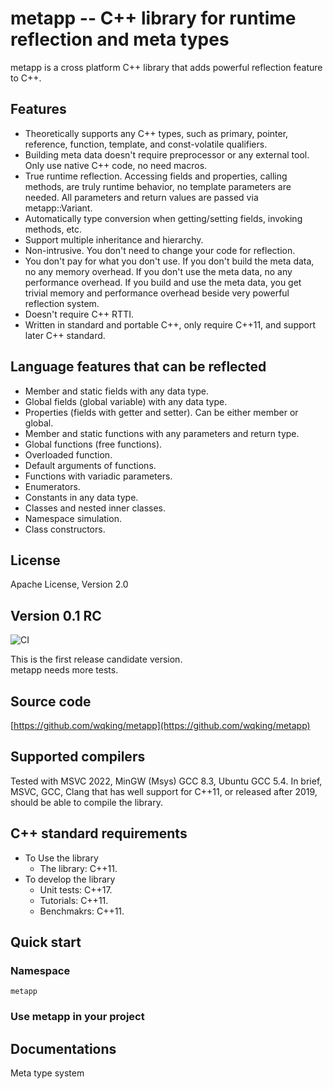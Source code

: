 # metapp -- C++ library for runtime reflection and meta types

metapp is a cross platform C++ library that adds powerful reflection feature to C++.

## Features

- Theoretically supports any C++ types, such as primary, pointer, reference, function, template, and const-volatile qualifiers.
- Building meta data doesn't require preprocessor or any external tool. Only use native C++ code, no need macros.
- True runtime reflection. Accessing fields and properties, calling methods, are truly runtime behavior, no template parameters are needed. All parameters and return values are passed via metapp::Variant.
- Automatically type conversion when getting/setting fields, invoking methods, etc.
- Support multiple inheritance and hierarchy.
- Non-intrusive. You don't need to change your code for reflection.
- You don't pay for what you don't use. If you don't build the meta data, no any memory overhead. If you don't use the meta data, no any performance overhead. If you build and use the meta data, you get trivial memory and performance overhead beside very powerful reflection system.
- Doesn't require C++ RTTI.
- Written in standard and portable C++, only require C++11, and support later C++ standard.

## Language features that can be reflected
- Member and static fields with any data type.
- Global fields (global variable) with any data type.
- Properties (fields with getter and setter). Can be either member or global.
- Member and static functions with any parameters and return type.
- Global functions (free functions).
- Overloaded function.
- Default arguments of functions.
- Functions with variadic parameters.
- Enumerators.
- Constants in any data type.
- Classes and nested inner classes.
- Namespace simulation.
- Class constructors.

## License

Apache License, Version 2.0  

## Version 0.1 RC
![CI](https://github.com/wqking/metapp/workflows/CI/badge.svg)

This is the first release candidate version.   
metapp needs more tests.  

## Source code

[https://github.com/wqking/metapp](https://github.com/wqking/metapp)

## Supported compilers

Tested with MSVC 2022, MinGW (Msys) GCC 8.3, Ubuntu GCC 5.4.
In brief, MSVC, GCC, Clang that has well support for C++11, or released after 2019, should be able to compile the library.

## C++ standard requirements
* To Use the library  
    * The library: C++11.  
* To develop the library
    * Unit tests: C++17.
    * Tutorials: C++11.
    * Benchmakrs: C++11.

## Quick start

### Namespace

`metapp`

### Use metapp in your project

## Documentations

Meta type system
